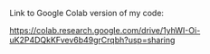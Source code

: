 Link to Google Colab version of my code:

https://colab.research.google.com/drive/1yhWI-Oi-uK2P4DQkKFvev6b49grCrqbh?usp=sharing
